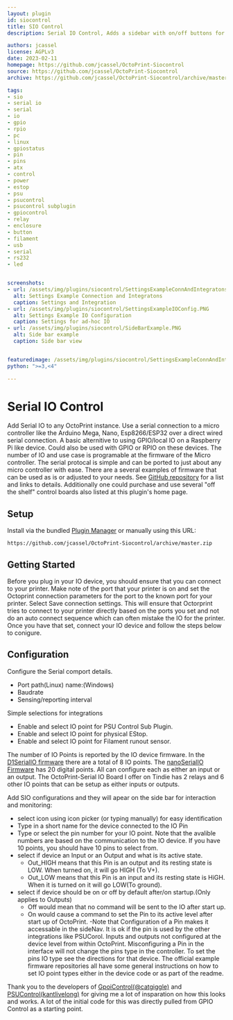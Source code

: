 ```yaml
---
layout: plugin
id: siocontrol
title: SIO Control
description: Serial IO Control, Adds a sidebar with on/off buttons for controling of Outputs and monitoring of Inputs. Is also a Subplugin for integration with PSU control, incorperates EStop and simple Filament runout as physical inputs. Mainly serves as an alteritive if you are not using a Raspberry Pie or other device that can take advantage local IO. Requires a Microcotroler as the IO. See details below. 

authors: jcassel
license: AGPLv3
date: 2023-02-11
homepage: https://github.com/jcassel/OctoPrint-Siocontrol
source: https://github.com/jcassel/OctoPrint-Siocontrol
archive: https://github.com/jcassel/OctoPrint-Siocontrol/archive/master.zip

tags:
- sio
- serial io
- serial
- io
- gpio
- rpio
- pc
- linux
- gpiostatus
- pin
- pins
- atx
- control
- power
- estop
- psu
- psucontrol
- psucontrol subplugin
- gpiocontrol
- relay
- enclosure
- button
- filament
- usb
- serial
- rs232
- led


screenshots:
- url: /assets/img/plugins/siocontrol/SettingsExampleConnAndIntegratons.PNG
  alt: Settings Example Connection and Integratons
  caption: Settings and Integration
- url: /assets/img/plugins/siocontrol/SettingsExampleIOConfig.PNG
  alt: Settings Example IO Configuration
  caption: Settings for ad-hoc IO
- url: /assets/img/plugins/siocontrol/SideBarExample.PNG
  alt: Side bar example
  caption: Side bar view


featuredimage: /assets/img/plugins/siocontrol/SettingsExampleConnAndIntegratons.PNG
python: ">=3,<4"

---
```

# Serial IO Control
Add Serial IO to any OctoPrint instance. Use a serial connection to a micro controller like the Arduino Mega, Nano, Esp8266/ESP32 over a direct wired serial connection. A basic alternitive to using GPIO/local IO on a Raspberry Pi like device. Could also be used with GPIO or RPIO on these devices. The number of IO and use case is programable at the firmware of the Micro controller. The serial protocal is simple and can be ported to just about any micro controller with ease. There are a several examples of firmware that can be used as is or adjusted to your needs. See [GitHub repository](https://github.com/jcassel/OctoPrint-Siocontrol) for a list and links to details. Additionally one could purchase and use several "off the shelf" control boards also listed at this plugin's home page.

## Setup

Install via the bundled [Plugin Manager](https://docs.octoprint.org/en/master/bundledplugins/pluginmanager.html)
or manually using this URL:

    https://github.com/jcassel/OctoPrint-Siocontrol/archive/master.zip

## Getting Started
Before you plug in your IO device, you should ensure that you can connect to your printer. Make note of the port that your printer is on and set the Octoprint connection parameters for the port to the known port for your printer. Select Save connection settings. This will ensure that Octorprint tries to connect to your printer directly based on the ports you set and not do an auto connect sequence which can often mistake the IO for the printer. Once you have that set, connect your IO device and follow the steps below to conigure. 

## Configuration
Configure the Serial comport details. 
- Port path(Linux) name:(Windows)
- Baudrate  
- Sensing/reporting interval

Simple selections for integrations
- Enable and select IO point for PSU Control Sub Plugin.
- Enable and select IO point for physical EStop.
- Enable and select IO point for Filament runout sensor.

The number of IO Points is reported by the IO device firmware. In the [D1SerialIO firmware](https://github.com/jcassel/D1SerialIO) there are a total of 8 IO points. The [nanoSerialIO Firmware](https://github.com/jcassel/nanoSerialIO) has 20 digital points. All can configure each as either an input or an output. The OctoPrint-Serial IO Board I offer on Tindie has 2 relays and 6 other IO points that can be setup as either inputs or outputs. 

Add SIO configurations and they will apear on the side bar for interaction and monitoring:
- select icon using icon picker (or typing manually) for easy identification
- Type in a short name for the device connected to the IO Pin
- Type or select the pin number for your IO point. Note that the avalible numbers are based on the communication to the IO device. If you have 10 points, you should have 10 pins to select from.
- select if device an Input or an Output and what is its active state.
  - Out_HIGH means that this Pin is an output and its resting state is LOW. When turned on, it will go HIGH (To V+).
  - Out_LOW means that this Pin is an input and its resting state is HiGH. When it is turned on it will go LOW(To ground).
- select if device should be on or off by default after/on startup.(Only applies to Outputs)
  - Off would mean that no command will be sent to the IO after start up. 
  - On would cause a command to set the Pin to its active level after start up of OctoPrint.
-Note that Configuration of a Pin makes it accessable in the sideNav. It is ok if the pin is used by the other integrations like PSUCorol. Inputs and outputs not configured at the device level from within OctoPrint. Misconfiguring a Pin in the interface will not change the pins type in the controller. To set the pins IO type see the directions for that device. The official example firmware repositories all have some general instructions on how to set IO point types either in the device code or as part of the readme. 





Thank you to the developers of [GpoiControl(@catgiggle)](https://github.com/catgiggle/OctoPrint-GpioControl) and [PSUControl(kantlivelong)](https://github.com/kantlivelong/OctoPrint-PSUControl) for giving me a lot of insparation on how this looks and works. A lot of the initial code for this was directly pulled from GPIO Control as a starting point. 

